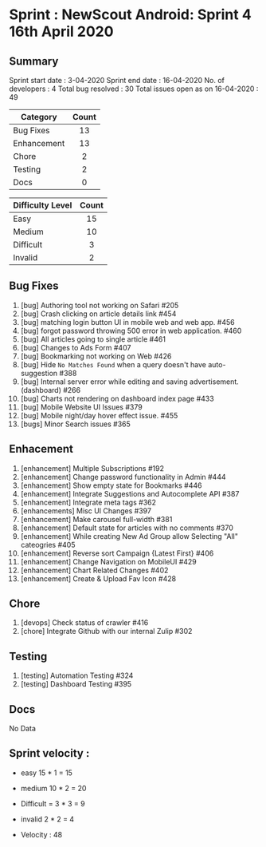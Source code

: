 # Sprint : NewScout Android: Sprint 4 16th April 2020 

## Summary
Sprint start date : 3-04-2020
Sprint end date : 16-04-2020
No. of developers : 4
Total bug resolved : 30
Total issues open as on 16-04-2020 : 49


| Category |      Count    |
|----------|:-------------:|
| Bug Fixes|  13 |
| Enhancement |    13   |
| Chore | 2 |
| Testing | 2 |
| Docs | 0 |


| Difficulty Level |      Count    |
|----------|:-------------:|
| Easy|  15 |
| Medium |    10   |
| Difficult | 3 |
| Invalid | 2 |

## Bug Fixes

1. [bug] Authoring tool not working on Safari #205 
1. [bug] Crash clicking on article details link #454  
1. [bug] matching login button UI in mobile web and web app. #456 
1. [bug] forgot password throwing 500 error in web application. #460 
1. [bug] All articles going to single article #461 
1. [bug] Changes to Ads Form #407 
1. [bug] Bookmarking not working on Web #426 
1. [bug] Hide `No Matches Found` when a query doesn't have auto-suggestion #388 
1. [bug] Internal server error while editing and saving advertisement.(dashboard) #266 
1. [bug] Charts not rendering on dashboard index page #433 
1. [bug] Mobile Website UI Issues #379 
1. [bug] Mobile night/day hover effect issue. #455 
1. [bugs] Minor Search issues #365 


## Enhacement
1. [enhancement] Multiple Subscriptions #192 
1. [enhancement] Change password functionality in Admin #444
1. [enhancement] Show empty state for Bookmarks #446 
1. [enhancement] Integrate Suggestions and Autocomplete API #387 
1. [enhancement] Integrate meta tags #362  
1. [enhancements] Misc UI Changes #397 
1. [enhancement] Make carousel full-width #381 
1. [enhancement] Default state for articles with no comments #370 
1. [enhancement] While creating New Ad Group allow Selecting "All" cateogries #405 
1. [enhancement] Reverse sort Campaign {Latest First} #406 
1. [enhancement] Change Navigation on MobileUI #429 
1. [enhancement] Chart Related Changes #402 
1. [enhancement] Create & Upload Fav Icon #428 


## Chore
1. [devops] Check status of crawler #416 
1. [chore] Integrate Github with our internal Zulip #302 

## Testing
1. [testing] Automation Testing #324 
1. [testing] Dashboard Testing #395 

## Docs
No Data


## Sprint velocity :

* easy      15 * 1 = 15
* medium     10 * 2 = 20
* Difficult = 3 * 3 = 9
* invalid     2 * 2 = 4

* Velocity : 48
